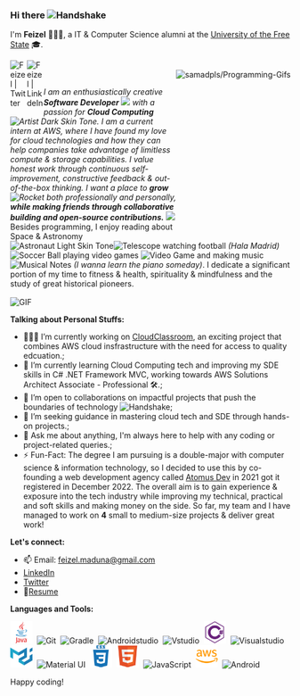 ### Hi there <img src="https://user-images.githubusercontent.com/74038190/216120981-b9507c36-0e04-4469-8e27-c99271b45ba5.png" alt="Handshake" width="22px" height="22px" />
I'm **Feizel** 👨🏽‍💻, a IT & Computer Science alumni at the [University of the Free State](https://www.ufs.ac.za/) 🎓.

<a href="https://twitter.com/feizel_">
  <img align="left" alt="Feizel | Twitter" width="30px" src="https://user-images.githubusercontent.com/74038190/235294011-b8074c31-9097-4a65-a594-4151b58743a8.gif" />
</a>
<a href="https://www.linkedin.com/in/feizel-ze-maduna/">
  <img align="left" alt="Feizel | LinkdeIn" width="30px" src="https://user-images.githubusercontent.com/74038190/235294012-0a55e343-37ad-4b0f-924f-c8431d9d2483.gif" />
</a>

<br/>
<a href='https://github.com/samadpls/Programing-Gifs'>
<img align='right' src='https://programming-gifs.cyclic.app' widht=100 height=300 alt='samadpls/Programming-Gifs'></a>
<br/>

<p>
  <em>
    I am an enthusiastically creative <b>Software Developer</b> <img src="https://github.com/TheDudeThatCode/TheDudeThatCode/blob/master/Assets/Developer.gif" width="22px" > with a passion for <b>Cloud Computing</b>&nbsp;<img src="https://raw.githubusercontent.com/Tarikul-Islam-Anik/Animated-Fluent-Emojis/master/Emojis/People%20with%20professions/Artist%20Dark%20Skin%20Tone.png" alt="Artist Dark Skin Tone" width="22px" height="22px"/>. I am a current intern at AWS, where I have found my love for cloud technologies and how they can help companies take advantage of limitless compute & storage capabilities. I value honest work through continuous self-improvement, constructive feedback & out-of-the-box thinking. I want a place to 
    <b>grow</b> <img src="https://raw.githubusercontent.com/Tarikul-Islam-Anik/Animated-Fluent-Emojis/master/Emojis/Travel%20and%20places/Rocket.png" alt="Rocket" width="22px" height="22px" /> both professionally and personally, 
    <b>while making friends through collaborative building and open-source contributions.</b> <img src="https://github.com/TheDudeThatCode/TheDudeThatCode/blob/master/Assets/Medal.gif" width="20px">
  </em><br/> 
  Besides programming, I enjoy reading about Space & Astronomy <img src="https://raw.githubusercontent.com/Tarikul-Islam-Anik/Animated-Fluent-Emojis/master/Emojis/People%20with%20professions/Astronaut%20Light%20Skin%20Tone.png" alt="Astronaut Light Skin Tone" width="22px" height="22px" /><img src="https://raw.githubusercontent.com/Tarikul-Islam-Anik/Animated-Fluent-Emojis/master/Emojis/Objects/Telescope.png" alt="Telescope" width="22px" height="22px" /> watching football <em>(Hala Madrid)</em> <img src="https://raw.githubusercontent.com/Tarikul-Islam-Anik/Animated-Fluent-Emojis/master/Emojis/Activities/Soccer%20Ball.png" alt="Soccer Ball" width="22px" height="22px" /> playing video games <img src="https://raw.githubusercontent.com/Tarikul-Islam-Anik/Animated-Fluent-Emojis/master/Emojis/Activities/Video%20Game.png" alt="Video Game" width="22px" height="22px" /> and making music <img src="https://raw.githubusercontent.com/Tarikul-Islam-Anik/Animated-Fluent-Emojis/master/Emojis/Objects/Musical%20Notes.png" alt="Musical Notes" width="22px" height="22px" /> <em>(I wanna learn the piano someday)</em>. I dedicate a significant portion of my time to fitness & health, spirituality & mindfulness and the study of great historical pioneers.  
</p>

  <img align="center" alt="GIF" src="https://giphy.com/embed/5e25aUTZPcI94uMZgv" />
  
**Talking about Personal Stuffs:**

- 👨🏽‍💻 I’m currently working on [CloudClassroom](https://github.com/Feizel/cloudclassroom_frontend), an exciting project that combines AWS cloud insfrastructure with the need for access to quality edcuation.;
- 🌱 I’m currently learning Cloud Computing tech and improving my SDE skills in C# .NET Framework MVC, working towards AWS Solutions Architect Associate - Professional 🛠️.; 
- 👯 I’m open to collaborations on impactful projects that push the boundaries of technology <img src="https://user-images.githubusercontent.com/74038190/216120981-b9507c36-0e04-4469-8e27-c99271b45ba5.png" alt="Handshake" width="22px" height="22px" />;
- 🤔 I’m seeking guidance in mastering cloud tech and SDE through hands-on projects.;
- 💬 Ask me about anything, I'm always here to help with any coding or project-related queries.;
- ⚡️ Fun-Fact: The degree I am pursuing is a double-major with computer science & information technology, so I decided to use this by co-founding a web development agency called [Atomus Dev](https://atomusdev.co.za/) in 2021 got it registered in December 2022. The overall aim is to gain experience & exposure into the tech industry while improving my technical, practical and soft skills and making money on the side. So far, my team and I have managed to work on **4** small to medium-size projects & deliver great work!

**Let's connect:**
- 📫 Email: feizel.maduna@gmail.com
- [LinkedIn](https://www.linkedin.com/in/feizel-ze-maduna/)
- [Twitter](https://twitter.com/feizel_)
- 📝[Resume](https://drive.google.com/file/d/1vPcDUs4agrePEHFC7Edjuu4c4-7sKSz8/view?usp=drive_link)

**Languages and Tools:**  

<img src="https://github.com/devicons/devicon/blob/master/icons/java/java-original-wordmark.svg" title="Java" alt="Java" width="40" height="40"/>&nbsp;
<img src="https://user-images.githubusercontent.com/74038190/212281775-b468df30-4edc-4bf8-a4ee-f52e1aaddc86.gif" title="Git" alt="Git" width="60" height="40"/>&nbsp;
<img src="https://cdn.jsdelivr.net/gh/devicons/devicon/icons/gradle/gradle-plain-wordmark.svg" title="Gradle" alt="Gradle" width="40" height="40"/>&nbsp; 
<img src="https://cdn.jsdelivr.net/gh/devicons/devicon/icons/androidstudio/androidstudio-original-wordmark.svg" title="Androidstudio" alt="Androidstudio" width="60" height="60"/>&nbsp;
<img src="https://user-images.githubusercontent.com/74038190/212257465-7ce8d493-cac5-494e-982a-5a9deb852c4b.gif" title="Vstudio" alt="Vstudio" width="40" height="40"/>&nbsp;
<img src="https://github.com/devicons/devicon/blob/master/icons/csharp/csharp-line.svg" title="Csharp" alt="Csharp" width="40" height="40"/>&nbsp;
<img src="https://cdn.jsdelivr.net/gh/devicons/devicon/icons/visualstudio/visualstudio-plain.svg" title="Visualstudio" alt="Visualstudio" width="40" height="40"/>&nbsp;
<img src="https://github.com/devicons/devicon/blob/master/icons/materialui/materialui-original.svg" title="Material UI" alt="Material UI" width="40" height="40"/>&nbsp;
<img src="https://user-images.githubusercontent.com/74038190/212257467-871d32b7-e401-42e8-a166-fcfd7baa4c6b.gif" title="Material UI" alt="Material UI" width="40" height="40"/>&nbsp;
<img src="https://github.com/devicons/devicon/blob/master/icons/css3/css3-plain-wordmark.svg"  title="CSS3" alt="CSS" width="40" height="40"/>&nbsp;
<img src="https://github.com/devicons/devicon/blob/master/icons/html5/html5-original.svg" title="HTML5" alt="HTML" width="40" height="40"/>&nbsp;
<img src="https://user-images.githubusercontent.com/74038190/212257454-16e3712e-945a-4ca2-b238-408ad0bf87e6.gif" title="JavaScript" alt="JavaScript" width="40" height="40"/>&nbsp;
<img src="https://github.com/devicons/devicon/blob/master/icons/amazonwebservices/amazonwebservices-plain-wordmark.svg" title="AWS" alt="AWS" width="40" height="40"/>&nbsp;
<img src="https://user-images.githubusercontent.com/74038190/212281763-e6ecd7ef-c4aa-45b6-a97c-f33f6bb592bd.gif" title="Android" alt="Android" width="40" height="40"/>&nbsp;

Happy coding! 
